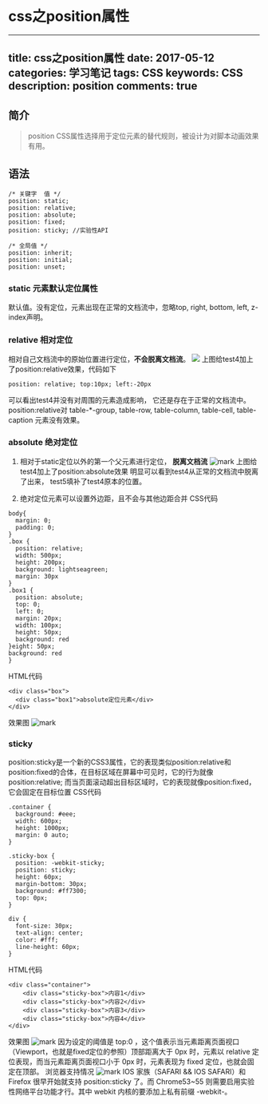 ﻿# css之position属性
---
title: css之position属性
date: 2017-05-12
categories: 学习笔记
tags: CSS
keywords: CSS
description: position
comments: true
---

## 简介
> position CSS属性选择用于定位元素的替代规则，被设计为对脚本动画效果有用。

## 语法
```
/* 关键字  值 */
position: static;
position: relative;
position: absolute;
position: fixed;
position: sticky; //实验性API

/* 全局值 */
position: inherit;
position: initial;
position: unset;
```
### static 元素默认定位属性
默认值。没有定位，元素出现在正常的文档流中，忽略top, right, bottom, left, z-index声明。

### relative 相对定位
相对自己文档流中的原始位置进行定位，**不会脱离文档流**。
![](http://optwq0urg.bkt.clouddn.com/blog/20170512/165119169.png?imageslim)
上图给test4加上了position:relative效果，代码如下
```
position: relative; top:10px; left:-20px
```
可以看出test4并没有对周围的元素造成影响， 它还是存在于正常的文档流中。position:relative对 table-*-group, table-row, table-column, table-cell, table-caption 元素没有效果。

### absolute 绝对定位
1. 相对于static定位以外的第一个父元素进行定位， **脱离文档流**
![mark](http://optwq0urg.bkt.clouddn.com/blog/20170512/170435114.png?imageslim)
上图给test4加上了position:absolute效果
明显可以看到test4从正常的文档流中脱离了出来， test5填补了test4原本的位置。 

2. 绝对定位元素可以设置外边距，且不会与其他边距合并
CSS代码
```
body{
  margin: 0;
  padding: 0;
}
.box {
  position: relative;
  width: 500px;
  height: 200px;
  background: lightseagreen;
  margin: 30px
}
.box1 {
  position: absolute;
  top: 0;
  left: 0;
  margin: 20px;
  width: 100px;
  height: 50px;
  background: red
}eight: 50px;
background: red
}
```
HTML代码
```
<div class="box">
  <div class="box1">absolute定位元素</div>
</div>
```
效果图
![mark](http://optwq0urg.bkt.clouddn.com/blog/20170512/171943995.png?imageslim)

### sticky
position:sticky是一个新的CSS3属性，它的表现类似position:relative和position:fixed的合体，在目标区域在屏幕中可见时，它的行为就像position:relative; 而当页面滚动超出目标区域时，它的表现就像position:fixed，它会固定在目标位置
CSS代码
```
.container {
  background: #eee;
  width: 600px;
  height: 1000px;
  margin: 0 auto;
}

.sticky-box {
  position: -webkit-sticky;
  position: sticky;
  height: 60px;
  margin-bottom: 30px;
  background: #ff7300;
  top: 0px;
}

div {
  font-size: 30px;
  text-align: center;
  color: #fff;
  line-height: 60px;
}
```
HTML代码
```
<div class="container">
    <div class="sticky-box">内容1</div>
    <div class="sticky-box">内容2</div>
    <div class="sticky-box">内容3</div>
    <div class="sticky-box">内容4</div>
</div>
```
效果图
![mark](http://optwq0urg.bkt.clouddn.com/blog/20170515/100352640.png?imageslim)
因为设定的阈值是 top:0 ，这个值表示当元素距离页面视口（Viewport，也就是fixed定位的参照）顶部距离大于 0px 时，元素以 relative 定位表现，而当元素距离页面视口小于 0px 时，元素表现为 fixed 定位，也就会固定在顶部。
浏览器支持情况
![mark](http://optwq0urg.bkt.clouddn.com/blog/20170515/100532644.png?imageslim)
IOS 家族（SAFARI && IOS SAFARI）和 Firefox 很早开始就支持 position:sticky 了。而 Chrome53~55 则需要启用实验性网络平台功能才行。其中 webkit 内核的要添加上私有前缀 -webkit-。




